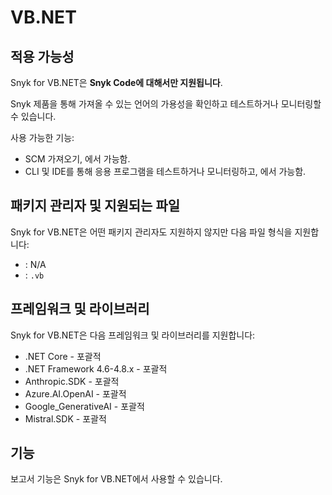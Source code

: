 # VB.NET

## 적용 가능성

Snyk for VB.NET은 **Snyk Code에 대해서만 지원됩니다**.

Snyk 제품을 통해 가져올 수 있는 언어의 가용성을 확인하고 테스트하거나 모니터링할 수 있습니다.&#x20;

사용 가능한 기능:

* SCM 가져오기, 에서 가능함.&#x20;
* CLI 및 IDE를 통해 응용 프로그램을 테스트하거나 모니터링하고, 에서 가능함.&#x20;

## 패키지 관리자 및 지원되는 파일

Snyk for VB.NET은 어떤 패키지 관리자도 지원하지 않지만 다음 파일 형식을 지원합니다:

* : N/A
* : `.vb`

## 프레임워크 및 라이브러리

Snyk for VB.NET은 다음 프레임워크 및 라이브러리를 지원합니다:

* .NET Core - 포괄적&#x20;
* .NET Framework 4.6-4.8.x - 포괄적&#x20;
* Anthropic.SDK - 포괄적&#x20;
* Azure.AI.OpenAI - 포괄적&#x20;
* Google\_GenerativeAI - 포괄적&#x20;
* Mistral.SDK - 포괄적

## 기능

보고서 기능은 Snyk for VB.NET에서 사용할 수 있습니다.